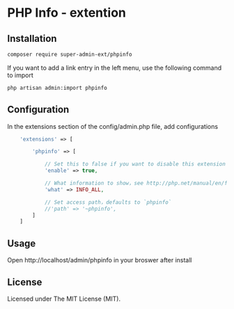 PHP Info - extention
====================

Installation
------------

```bash
composer require super-admin-ext/phpinfo
```

If you want to add a link entry in the left menu, use the following command to import

```bash
php artisan admin:import phpinfo
```

Configuration
-------------

In the extensions section of the config/admin.php file, add configurations
```php
    'extensions' => [

        'phpinfo' => [

            // Set this to false if you want to disable this extension
            'enable' => true,

            // What information to show，see http://php.net/manual/en/function.phpinfo.php#refsect1-function.phpinfo-parameters
            'what' => INFO_ALL,

            // Set access path，defaults to `phpinfo`
            //'path' => '~phpinfo',
        ]
    ]
```

Usage
-----
Open http://localhost/admin/phpinfo in your broswer after install


License
-------
Licensed under The MIT License (MIT).